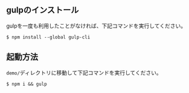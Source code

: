 ## gulpのインストール

gulpを一度も利用したことがなければ、下記コマンドを実行してください。

```
$ npm install --global gulp-cli
```

## 起動方法

`demo/`ディレクトリに移動して下記コマンドを実行してください。

```
$ npm i && gulp
```